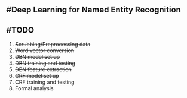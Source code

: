 #Deep Learning for Named Entity Recognition
---
#TODO
---
1. ~~Scrubbing/Preprocessing data~~
2. ~~Word vector conversion~~
3. ~~DBN model set up~~
4. ~~DBN training and testing~~ 
5. ~~DBN feature extraction~~ 
6. ~~CRF model set up~~
7. CRF training and testing 
8. Formal analysis